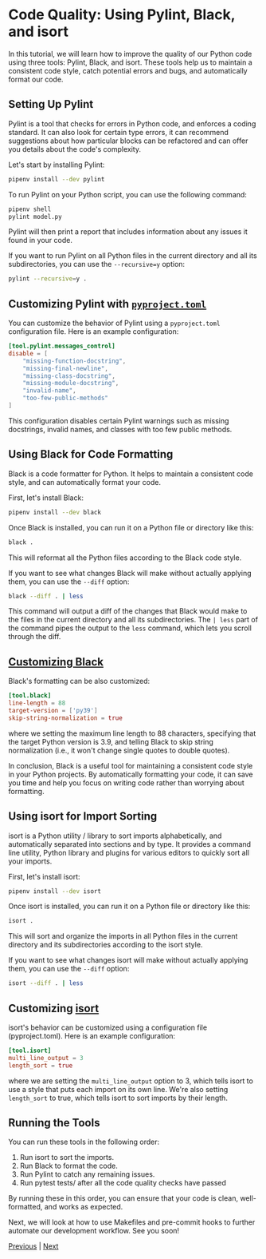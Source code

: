 # Code Quality: Using Pylint, Black, and isort

In this tutorial, we will learn how to improve the quality of our Python code using three tools: Pylint, Black, and isort. These tools help us to maintain a consistent code style, catch potential errors and bugs, and automatically format our code.

## Setting Up Pylint

Pylint is a tool that checks for errors in Python code, and enforces a coding standard. It can also look for certain type errors, it can recommend suggestions about how particular blocks can be refactored and can offer you details about the code's complexity.

Let's start by installing Pylint:

```bash
pipenv install --dev pylint
```

To run Pylint on your Python script, you can use the following command:

```bash
pipenv shell
pylint model.py
```

Pylint will then print a report that includes information about any issues it found in your code.

If you want to run Pylint on all Python files in the current directory and all its subdirectories, you can use the `--recursive=y` option:

```bash
pylint --recursive=y .
```

## Customizing Pylint with [`pyproject.toml`](https://pip.pypa.io/en/stable/reference/build-system/pyproject-toml/)

You can customize the behavior of Pylint using a `pyproject.toml` configuration file. Here is an example configuration:

```toml
[tool.pylint.messages_control]
disable = [
    "missing-function-docstring",
    "missing-final-newline",
    "missing-class-docstring",
    "missing-module-docstring",
    "invalid-name",
    "too-few-public-methods"
]
```

This configuration disables certain Pylint warnings such as missing docstrings, invalid names, and classes with too few public methods.

## Using Black for Code Formatting

Black is a code formatter for Python. It helps to maintain a consistent code style, and can automatically format your code.

First, let's install Black:

```bash
pipenv install --dev black
```

Once Black is installed, you can run it on a Python file or directory like this:

```bash
black .
```

This will reformat all the Python files according to the Black code style.

If you want to see what changes Black will make without actually applying them, you can use the `--diff` option:

```bash
black --diff . | less
```
This command will output a diff of the changes that Black would make to the files in the current directory and all its subdirectories. The `| less` part of the command pipes the output to the `less` command, which lets you scroll through the diff.


## [Customizing Black](https://black.readthedocs.io/en/stable/usage_and_configuration/the_basics.html)

Black's formatting can be also customized:

```toml
[tool.black]
line-length = 88
target-version = ['py39']
skip-string-normalization = true
```

where we setting the maximum line length to 88 characters, specifying that the target Python version is 3.9, and telling Black to skip string normalization (i.e., it won't change single quotes to double quotes).

In conclusion, Black is a useful tool for maintaining a consistent code style in your Python projects. By automatically formatting your code, it can save you time and help you focus on writing code rather than worrying about formatting.

## Using isort for Import Sorting

isort is a Python utility / library to sort imports alphabetically, and automatically separated into sections and by type. It provides a command line utility, Python library and plugins for various editors to quickly sort all your imports.

First, let's install isort:

```bash
pipenv install --dev isort
```

Once isort is installed, you can run it on a Python file or directory like this:

```bash
isort .
```

This will sort and organize the imports in all Python files in the current directory and its subdirectories according to the isort style.

If you want to see what changes isort will make without actually applying them, you can use the `--diff` option:

```bash
isort --diff . | less
```

## Customizing [isort](https://pycqa.github.io/isort/docs/configuration/config_files.html)

isort's behavior can be customized using a configuration file (pyproject.toml). Here is an example configuration:

```toml
[tool.isort]
multi_line_output = 3
length_sort = true
```

where we are setting the `multi_line_output` option to 3, which tells isort to use a style that puts each import on its own line. We're also setting `length_sort` to true, which tells isort to sort imports by their length.

## Running the Tools

You can run these tools in the following order:

1. Run isort to sort the imports.
2. Run Black to format the code.
3. Run Pylint to catch any remaining issues.
3. Run pytest tests/ after all the code quality checks have passed


By running these in this order, you can ensure that your code is clean, well-formatted, and works as expected.

Next, we will look at how to use Makefiles and pre-commit hooks to further automate our development workflow. See you soon!


[Previous](tests.md) | [Next](makefiles_and_hooks.md)

